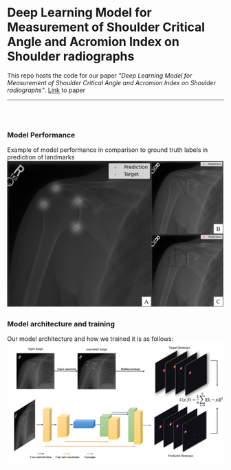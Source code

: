 # Deep Learning Model for Measurement of Shoulder Critical Angle and Acromion Index on Shoulder radiographs

This repo hosts the code for our paper <em>"Deep Learning Model for Measurement of Shoulder Critical Angle and Acromion Index on Shoulder radiographs"</em>. [Link](https://www.sciencedirect.com/science/article/pii/S266663912200030X) to paper

---
<br>
<br>

### Model Performance

Example of model performance in comparison to ground truth labels in prediction of landmarks
![](./results/FIG3.png)

### Model architecture and training

Our model architecture and how we trained it is as follows:
![](./results/FIG2.png)